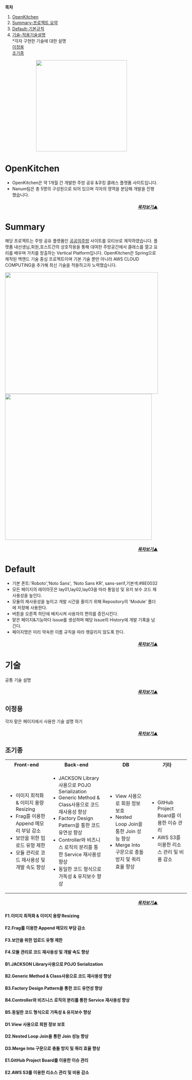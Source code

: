 <strong name="목차">목차</strong>

1. [OpenKitchen](#openkitchen) <br/>
2. [Summary-프로젝트 요약](#summary)<br/>
3. [Default-기본규칙](#default)<br/>
4. [기술-적용기술설명](#기술)<br/>
*각자 구현한 기술에 대한 설명<br/>
   [이정용](#이정용)<br/>
   [조기종](#조기종)<br/>
    





<p align="center"><img src="https://user-images.githubusercontent.com/54735867/80936697-38fc4f80-8e0d-11ea-8294-7d0dda749065.png" width="300" height="300"></p>

# OpenKitchen
<ul>
<li>OpenKitchen은 약 1개월 간 개발한 주방 공유 &amp;쿠킹 클래스 플랫폼 사이트입니다.</li> 
<li>Nanum팀은 총 5명의 구성원으로 되어 있으며 각자의 영역을 분담해 개발을 진행했습니다. </li>
</ul>

<h5 align="right"> <a href="#목차">목차보기▲</a></h5>

# Summary
해당 프로젝트는 주방 공유 플랫폼인 <a href="https://www.public-kitchen.com/">공공의주방</a> 사이트를 모티브로 제작하였습니다.
플랫폼 내선생님,회원,호스트간의 상호작용을 통해  대여한 주방공간에서 클래스를 열고 요리를 배우며 가치를 창출하는 Vertical Platform입니다.
OpenKitchen은 Spring으로 제작된 백엔드 기술 중심 프로젝트이며 기본 기술 뿐만 아니라 AWS CLOUD COMPUTING을 추가해 최신 기술을 적용하고자 노력했습니다. 

<img src="https://user-images.githubusercontent.com/54735867/80943236-b0d47500-8e21-11ea-89dc-4492e5e760a8.png" width="100%" height="400">
<img src="https://user-images.githubusercontent.com/54735867/80943238-b16d0b80-8e21-11ea-9490-aa0e75c2dd57.png" width="98%" height="480">

<h5 align="right"> <a href="#목차">목차보기▲</a></h5>


# Default
<ul>
  <li>기본 폰트:'Roboto','Noto Sans', 'Noto Sans KR', sans-serif,기본색:#8E0032</li>
  <li>모든 페이지의 레이아웃은 lay01,lay02,lay03을 따라 통일성 및 유지 보수 코드 재사용성을 높인다.</li>
  <li>모듈의 재사용성을 높이고 개발 시간을 줄이기 위해 Repository의 'Module' 폴더에 저장해 사용한다.</li>
  <li>버튼을 오른쪽 하단에 배치시켜 사용자의 편의를 증진시킨다.</li>
  <li>맡은 페이지&기능마다 Issue를 생성하며 해당 Issue의 History에 개발 기록을 남긴다.</li>
  <li>페이지명은 미리 약속한 이름 규칙을 따라 헷갈리지 않도록 한다.</li>
</ul>

<h5 align="right"> <a href="#목차">목차보기▲</a></h5>

# 기술
공통 기술 설명

<h5 align="right"> <a href="#목차">목차보기▲</a></h5>

##  이정용

각자 맡은 페이지에서 사용한 기술 설명 하기 
<h5 align="right"> <a href="#목차">목차보기▲</a></h5>

##  조기종
<table style="width:600px ;" name="JoList" >
    <tr>
        <th>Front-end</th>
        <th>Back-end</th>
        <th>DB</th>
        <th>기타</th>
    </tr>
    <tr>
        <td>
            <ul>
                <li>이미지 최적화 & 이미지 용량 Resizing</li>
                <li>Frag를 이용한 Append 메모리 부담 감소</li>
                <li>보안을 위한 업로드 유형 제한</li>
                <li>모듈 관리로 코드 재사용성 및 개발 속도 향상</li>
            </ul>
        </td>
        <td>
            <ul>
        <li>JACKSON Library사용으로 POJO Serialization</li>
        <li>Generic Method & Class사용으로 코드 재사용성 향상</li>
        <li>Factory Design Pattern을 통한 코드 유연성 향상</li>
        <li>Controller와 비즈니스 로직의 분리를 통한 Service 재사용성 향상 </li>
        <li>동일한 코드 형식으로 가독성 & 유지보수 향상 </li> 
    </ul>
    
</td>
        <td>
            <ul>
       <li>View 사용으로 회원 정보 보호</li>
       <li>Nested Loop Join을 통한 Join 성능 향상</li>
       <li>Merge Into 구문으로 충돌 방지 및 쿼리 효율 향상</li>
        </ul>       
        </td>      
        <td>
        <ul>
         <li>GitHub Project Board를 이용한 이슈 관리</li>
         <li>AWS S3를 이용한 리소스 관리 및 비용 감소 </li>      
        </ul>
        </td>
    </tr>  
</table>
<h5  align="right"> <a href="#목차">목차보기▲</a></h5>

#### F1.이미지 최적화 & 이미지 용량 Resizing <div name="F1"></div>

               
#### F2.Frag를 이용한 Append 메모리 부담 감소 <div name="F2"></div>


#### F3.보안을 위한 업로드 유형 제한 <div name="F3"></div>


#### F4.모듈 관리로 코드 재사용성 및 개발 속도 향상 <div name="F4"></div>


#### B1.JACKSON Library사용으로 POJO Serialization <div name="B1"></div>



#### B2.Generic Method & Class사용으로 코드 재사용성 향상 <div name="B2"></div>



#### B3.Factory Design Pattern을 통한 코드 유연성 향상 <div name="B3"></div>



#### B4.Controller와 비즈니스 로직의 분리를 통한 Service 재사용성 향상 <div name="B4"></div>



#### B5.동일한 코드 형식으로 가독성 & 유지보수 향상 <div name="B5"></div>


#### D1.View 사용으로 회원 정보 보호 <div name="D1"></div>

               
#### D2.Nested Loop Join을 통한 Join 성능 향상 <div name="D2"></div>


#### D3.Merge Into 구문으로 충돌 방지 및 쿼리 효율 향상 <div name="D3"></div>


#### E1.GitHub Project Board를 이용한 이슈 관리 <div name="E1"></div>

               
#### E2.AWS S3를 이용한 리소스 관리 및 비용 감소 <div name="E2"></div>



   
  



